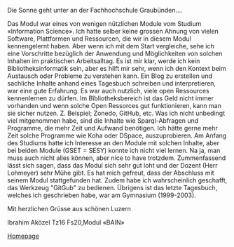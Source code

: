  Die Sonne geht unter an der Fachhochschule Graubünden....

Das Modul war eines von wenigen nützlichen Module vom Studium «Information Science». Ich hatte selber keine grossen Ahnung von vielen Software, Plattformen und Ressourcen, die wir in diesem Modul kennengelernt haben. Aber wenn ich mit dem Start vergleiche, sehe ich eine Vorschritte bezüglich der Anwendung und  Möglichkeiten von solchen Inhalten im praktischen Arbeitsalltag.  Es ist mir klar, werde ich kein Bibliotheksinformatik sein, aber es hilft mir sehr, wenn ich den Kontext beim Austausch oder Probleme zu verstehen kann. Ein Blog zu erstellen und sachliche Inhalte anhand eines Tagesbuch schreiben und interpretieren, war eine gute Erfahrung.  Es war auch nutzlich, viele open Ressources kennenlernen zu dürfen. Im Bîbliotheksbereich ist das Geld nicht immer vorhanden und wenn solche Open Ressorces gut funktionieren, kann man sie sicher nutzen. Z. Beispiel; Zonedo, GitHub, etc.
Was ich nicht unbedingt viel mitgenommen habe, sind die Inhalte wie Sparql-Abfragen und Programme, die mehr Zeit und Aufwand benötigen. Ich hätte gerne mehr Zeit solche Programme wie Koha oder DSpace, auszuprobieren. Am Anfang des Studiums hatte ich Interesse an den Module mit solchen Inhalte, aber bei beiden Module (GSET = SESY) konnte ich nicht viel lernen. Na ja, man muss auch nicht alles können, aber nice to have trotzdem.
Zummenfassend lässt sich sagen, dass das Modul sich sehr gut loht und der Dozent (Herr Lohmeyer) sehr Mühe gibt. Es hat mich gefreut, dass der Abschluss mit seinem Modul stattgefunden hat. Zudem habe ich wahrscheinlich geschafft, das Werkzeug "GitGub" zu bedienen. Übrigens ist das letzte Tagesbuch, welches ich geschrieben habe, war am Gymnasium (1999-2003). 

Mit herzlichen Grüsse aus schönen Luzern

Ibrahim Aközel
Tz16
Fs20,Modul «BAIN»


[Homepage](https://akoezeibrahi.github.io/Blogbeitraege_BAIN20_Akoezel/)
